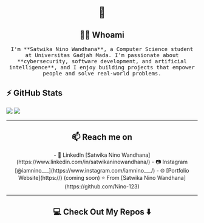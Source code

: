 <h1 align="center"> 👋 </h1> 

<h2 align="center"> 👨‍💻 Whoami</h2>
<p align="center">
  <samp> I'm **Satwika Nino Wandhana**, a Computer Science student at Universitas Gadjah Mada.  I’m passionate about **cybersecurity, software development, and artificial intelligence**, and I enjoy building projects that empower people and solve real-world problems. 
  </samp>


## ⚡ GitHub Stats
<img src="https://github-readme-stats.vercel.app/api?username=Nino-123&&show_icons=true&title_color=ffffff&icon_color=bb2acf&text_color=daf7dc&bg_color=151515">
<img src="https://github-readme-stats.vercel.app/api/top-langs/?username=Nino-123&layout=compact&count_private=true&theme=gruvbox" />

<hr>

<h2  align="center">📫 Reach me on</h2>
<p align="center">
- 💼 LinkedIn [Satwika Nino Wandhana](https://www.linkedin.com/in/satwikaninowandhana/)  
- 📷 Instagram [@iamnino___](https://www.instagram.com/iamnino___/)  
- 🌐 [Portfolio Website](https://) (coming soon)  
⭐️ From [Satwika Nino Wandhana](https://github.com/Nino-123)  
</p>

<hr>

<h2  align="center">💻 Check Out My Repos ⬇️ </h2>
